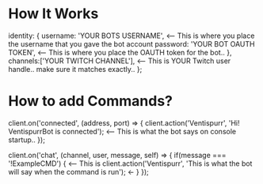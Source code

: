 # How It Works


 identity: {
    username: 'YOUR BOTS USERNAME',   <-- This is where you place the username that you gave the bot account
    password: 'YOUR BOT OAUTH TOKEN',   <-- This is where you place the OAUTH token for the bot..
  },
  channels:['YOUR TWITCH CHANNEL'],    <-- This is YOUR Twitch user handle.. make sure it matches exactly..
};

# How to add Commands?


client.on('connected', (address, port) => {
  client.action('Ventispurr', 'Hi! VentispurrBot is connected');   <-- This is what the bot says on console startup..
});

client.on('chat', (channel, user, message, self) => {
  if(message === '!ExampleCMD') {     <-- This is 
    client.action('Ventispurr', 'This is what the bot will say when the command is run');   <-
  }
});
